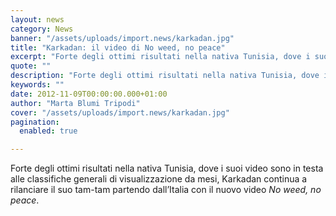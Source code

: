 ```yaml
---
layout: news
category: News
banner: "/assets/uploads/import.news/karkadan.jpg"
title: "Karkadan: il video di No weed, no peace"
excerpt: "Forte degli ottimi risultati nella nativa Tunisia, dove i suoi video sono in testa alle classifiche generali di visualizzazione da mesi, Karkadan continua a rilanciare il suo tam-tam partendo dall’Italia con il nuovo video No weed, no peace.  "
quote: ""
description: "Forte degli ottimi risultati nella nativa Tunisia, dove i suoi video sono in testa alle classifiche generali di visualizzazione da mesi, Karkadan continua a rilanciare il suo tam-tam partendo dall’Italia con il nuovo video No weed, no peace.  "
keywords: ""
date: 2012-11-09T00:00:00.000+01:00
author: "Marta Blumi Tripodi"
cover: "/assets/uploads/import.news/karkadan.jpg"
pagination:
  enabled: true

---
```


Forte degli ottimi risultati nella nativa Tunisia, dove i suoi video sono in testa alle classifiche generali di visualizzazione da mesi, Karkadan continua a rilanciare il suo tam-tam partendo dall’Italia con il nuovo video _No weed, no peace_.

  